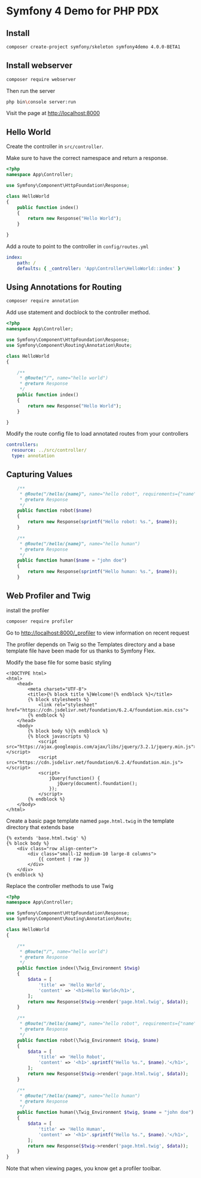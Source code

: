 # Symfony 4 Demo for PHP PDX

## Install

```bash 
composer create-project symfony/skeleton symfony4demo 4.0.0-BETA1
```

## Install webserver

```bash
composer require webserver
```

Then run the server

```bash
php bin\console server:run
```

Visit the page at [http://localhost:8000](http://localhost:8000)

## Hello World

Create the controller in `src/controller`.

Make sure to have the correct namespace and return a response.

```php
<?php
namespace App\Controller;

use Symfony\Component\HttpFoundation\Response;

class HelloWorld
{
    public function index()
    {
        return new Response("Hello World");
    }

}
```

Add a route to point to the controller in `config/routes.yml`

```yaml
index:
    path: /
    defaults: { _controller: 'App\Controller\HelloWorld::index' }
```

## Using Annotations for Routing

```bash
composer require annotation
```

Add use statement and docblock to the controller method.

```php
<?php
namespace App\Controller;

use Symfony\Component\HttpFoundation\Response;
use Symfony\Component\Routing\Annotation\Route;

class HelloWorld
{

    /**
     * @Route("/", name="hello world")
     * @return Response
     */
    public function index()
    {
        return new Response("Hello World");
    }

}
```

Modify the route config file to load annotated routes from your controllers

```yaml
controllers:
  resource: ../src/controller/
  type: annotation
```

## Capturing Values

```php
    /**
     * @Route("/hello/{name}", name="hello robot", requirements={"name": "\d+"})
     * @return Response
     */
    public function robot($name)
    {
        return new Response(sprintf("Hello robot: %s.", $name));
    }

    /**
     * @Route("/hello/{name}", name="hello human")
     * @return Response
     */
    public function human($name = "john doe")
    {
        return new Response(sprintf("Hello human: %s.", $name));
    }
```

## Web Profiler and Twig

install the profiler 
```bash
composer require profiler
```

Go to [http://localhost:8000/_profiler](http://localhost:8000/_profiler) to view information on recent request

The profiler depends on Twig so the Templates directory and 
a base template file have been made for us thanks to Symfony Flex.

Modify the base file for some basic styling

```twig
<!DOCTYPE html>
<html>
    <head>
        <meta charset="UTF-8">
        <title>{% block title %}Welcome!{% endblock %}</title>
        {% block stylesheets %}
            <link rel="stylesheet" href="https://cdn.jsdelivr.net/foundation/6.2.4/foundation.min.css">
        {% endblock %}
    </head>
    <body>
        {% block body %}{% endblock %}
        {% block javascripts %}
            <script src="https://ajax.googleapis.com/ajax/libs/jquery/3.2.1/jquery.min.js"></script>
            <script src="https://cdn.jsdelivr.net/foundation/6.2.4/foundation.min.js"></script>
            <script>
                jQuery(function() {
                   jQuery(document).foundation();
                });
            </script>
        {% endblock %}
    </body>
</html>
```

Create a basic page template named `page.html.twig` in the template directory that extends base

```twig
{% extends 'base.html.twig' %}
{% block body %}
    <div class="row align-center">
        <div class="small-12 medium-10 large-8 columns">
            {{ content | raw }}
        </div>
    </div>
{% endblock %}
```

Replace the controller methods to use Twig

```php
<?php
namespace App\Controller;

use Symfony\Component\HttpFoundation\Response;
use Symfony\Component\Routing\Annotation\Route;

class HelloWorld
{

    /**
     * @Route("/", name="hello world")
     * @return Response
     */
    public function index(\Twig_Environment $twig)
    {
        $data = [
            'title' => 'Hello World',
            'content' => '<h1>Hello World</h1>',
        ];
        return new Response($twig->render('page.html.twig', $data));
    }

    /**
     * @Route("/hello/{name}", name="hello robot", requirements={"name": "\d+"})
     * @return Response
     */
    public function robot(\Twig_Environment $twig, $name)
    {
        $data = [
            'title' => 'Hello Robot',
            'content' => '<h1>'.sprintf("Hello %s.", $name).'</h1>',
        ];
        return new Response($twig->render('page.html.twig', $data));
    }

    /**
     * @Route("/hello/{name}", name="hello human")
     * @return Response
     */
    public function human(\Twig_Environment $twig, $name = "john doe")
    {
        $data = [
            'title' => 'Hello Human',
            'content' => '<h1>'.sprintf("Hello %s.", $name).'</h1>',
        ];
        return new Response($twig->render('page.html.twig', $data));
    }
}
```

Note that when viewing pages, you know get a profiler toolbar.